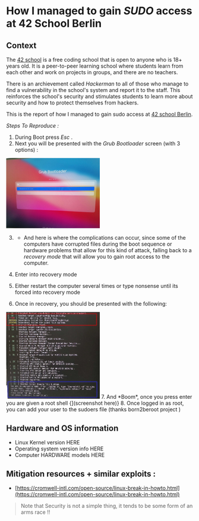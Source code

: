 # How I managed to gain _SUDO_ access at 42 School Berlin

## Context
The [42 school](https://en.wikipedia.org/wiki/42_(school)) is a free coding school that is open to anyone who is 18+ years old. It is a peer-to-peer learning school where students learn from each other and work on projects in groups, and there are no teachers. 

There is an archievement called _Hackerman_ to all of those who manage to find a vulnerability in the school's system and report it to the staff. This reinforces the school's security and stimulates students to learn more about security and how to protect themselves from hackers.

This is the report of how I managed to gain sudo access at [42 school Berlin](https://42berlin.de/).

*Steps To Reproduce :*
1. During Boot press *Esc* .
2. Next you will be presented with the _Grub Bootloader_ screen (with 3 options) : 
<img src="boot.jpg" alt="Image description" width="50%" height="50%">


3. - And here is where the complications can occur, since some of the computers have corrupted files during the boot sequence or hardware problems that allow for this kind of attack, falling back to a _recovery mode_ that will allow you to gain root access to the computer.

4. Enter into recovery mode
5. Either restart the computer several times or type nonsense until its forced into recovery mode
6. Once in recovery, you should be presented with the following:
<img src="recovery.jpg" alt="Image description" width="50%" height="50%">
7. And *Boom*, once you press enter you are given a root shell 
{<screenshot #2>](screenshot here)}
8. Once logged in as root, you can add your user to the sudoers file (thanks born2beroot project )


## Hardware and OS information
- Linux Kernel version HERE
- Operating system version info HERE
- Computer HARDWARE models HERE
## Mitigation resources + similar exploits :
* [https://cromwell-intl.com/open-source/linux-break-in-howto.html](https://cromwell-intl.com/open-source/linux-break-in-howto.html)

> Note that Security is not a simple thing, it tends to be some form of an arms race !!
